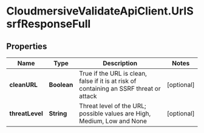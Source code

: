 # CloudmersiveValidateApiClient.UrlSsrfResponseFull

## Properties
Name | Type | Description | Notes
------------ | ------------- | ------------- | -------------
**cleanURL** | **Boolean** | True if the URL is clean, false if it is at risk of containing an SSRF threat or attack | [optional] 
**threatLevel** | **String** | Threat level of the URL; possible values are High, Medium, Low and None | [optional] 


